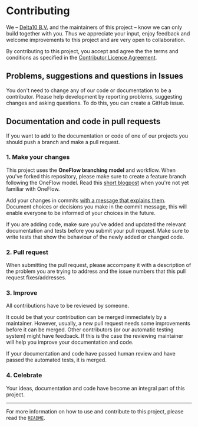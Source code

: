 # Contributing

We – [Delta10 B.V.](https://www.delta10.nl/) and the maintainers of this project – know we can only build together with you. Thus we appreciate your input, enjoy feedback and welcome improvements to this project and are very open to collaboration.

By contributing to this project, you accept and agree the the terms and conditions as specified in the [Contributor Licence Agreement](CLA.md).

## Problems, suggestions and questions in Issues

You don't need to change any of our code or documentation to be a contributor. Please help development by reporting problems, suggesting changes and asking questions. To do this, you can create a GitHub issue.

## Documentation and code in pull requests 

If you want to add to the documentation or code of one of our projects you should push a branch and make a pull request.

### 1. Make your changes

This project uses the **OneFlow branching model** and workflow. When you've forked this repository, please make sure to create a feature branch following the OneFlow model. Read this [short blogpost](http://endoflineblog.com/oneflow-a-git-branching-model-and-workflow) when you're not yet familiar with OneFlow.

Add your changes in commits [with a message that explains them](https://robots.thoughtbot.com/5-useful-tips-for-a-better-commit-message). Document choices or decisions you make in the commit message, this will enable everyone to be informed of your choices in the future.

If you are adding code, make sure you've added and updated the relevant documentation and tests before you submit your pull request. Make sure to write tests that show the behaviour of the newly added or changed code.

### 2. Pull request 

When submitting the pull request, please accompany it with a description of the problem you are trying to address and the issue numbers that this pull request fixes/addresses.

### 3. Improve

All contributions have to be reviewed by someone.

It could be that your contribution can be merged immediately by a maintainer. However, usually, a new pull request needs some improvements before it can be merged. Other contributors (or our automatic testing system) might have feedback. If this is the case the reviewing maintainer will help you improve your documentation and code.

If your documentation and code have passed human review and have passed the automated tests, it is merged.

### 4. Celebrate

Your ideas, documentation and code have become an integral part of this project.

---

For more information on how to use and contribute to this project, please read the [`README`](README.md).

